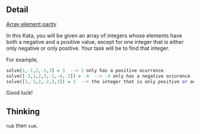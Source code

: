 ## Detail

[Array element parity](https://www.codewars.com/kata/5a092d9e46d843b9db000064)

In this Kata, you will be given an array of integers whose elements have both a negative and a positive value, except for one integer that is either only negative or only positive. Your task will be to find that integer. 

For example,

```haskell
solve[1,-1,2,-2,3] = 3  --> 3 only has a positive ocurrence.
solve([-3,1,2,3,-1,-4,-2]) = -4  --> -4 only has a negative occurence
solve([1,-1,2,-2,3,3]) = 3  --> the integer that is only positive or only negative my appear more than once.
```

Good luck!

## Thinking

`nub` then `sum`.